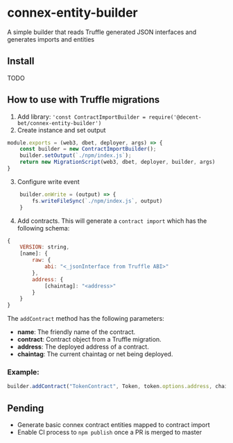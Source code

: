 # connex-entity-builder
A simple builder that reads Truffle generated JSON interfaces and generates imports and entities

## Install

TODO

## How to use with Truffle migrations

1. Add library: `'const ContractImportBuilder = require('@decent-bet/connex-entity-builder')`
2. Create instance and set output
```javascript
module.exports = (web3, dbet, deployer, args) => {
    const builder = new ContractImportBuilder();
    builder.setOutput(`./npm/index.js`);
    return new MigrationScript(web3, dbet, deployer, builder, args)
}
```
3. Configure write event

```javascript
    builder.onWrite = (output) => {
        fs.writeFileSync(`./npm/index.js`, output)
    }
```

4. Add contracts. This will generate a `contract import` which has the following schema:

```javascript
{
    VERSION: string,
    [name]: {
        raw: {
            abi: "<_jsonInterface from Truffle ABI>"
        },
        address: {
            [chaintag]: "<address>"
        }
    }
}
```

The `addContract` method has the following parameters:

* **name**: The friendly name of the contract. 
* **contract**: Contract object from a Truffle migration.
* **address**: The deployed address of a contract.
* **chaintag**: The current chaintag or net being deployed.

### Example:
```javascript
builder.addContract("TokenContract", Token, token.options.address, chain);
```


## Pending

* Generate basic connex contract entities mapped to contract import
* Enable CI process to `npm publish` once a PR is merged to master